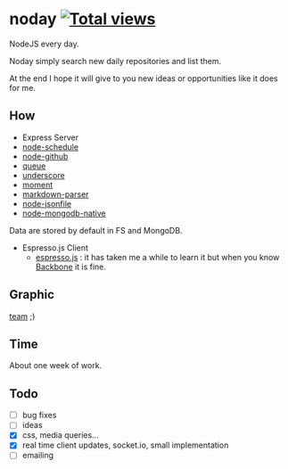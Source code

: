 noday [![Total views](https://sourcegraph.com/api/repos/github.com/darul75/noday/counters/views.png)](https://sourcegraph.com/github.com/darul75/noday)
=====================

NodeJS every day.

Noday simply search new daily repositories and list them. 

At the end I hope it will give to you new ideas or opportunities like it does for me.

How
-----

- Express Server
 - [node-schedule](https://github.com/mattpat/node-schedule)
 - [node-github](https://github.com/mikedeboer/node-github)
 - [queue](https://github.com/mbostock/queue)
 - [underscore](https://github.com/jashkenas/underscore)
 - [moment](https://github.com/moment/moment)
 - [markdown-parser](https://github.com/darul75/markdown-parser)
 - [node-jsonfile](https://github.com/jprichardson/node-jsonfile)
 - [node-mongodb-native](https://github.com/mongodb/node-mongodb-native)

Data are stored by default in FS and MongoDB.

- Espresso.js Client
  - [espresso.js](https://github.com/techlayer/espresso.js) : it has taken me a while to learn it but when you know [Backbone](http://backbonejs.org/) it is fine.

Graphic
-----

[team](https://medium.com/) ;)

Time
-----
About one week of work.

Todo
-----

- [ ] bug fixes
- [ ] ideas
- [x] css, media queries...
- [x] real time client updates, socket.io, small implementation
- [ ] emailing
